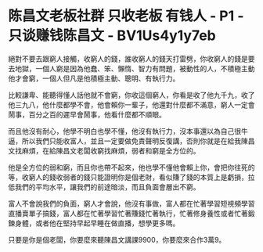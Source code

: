 # 陈昌文老板社群 只收老板 有钱人 - P1 - 只谈赚钱陈昌文 - BV1Us4y1y7eb

絕對不要去跟窮人接觸，收窮人的錢，誰收窮人的錢天打雷劈，你收窮人的錢是要去地獄，一個人窮是因為他蠢、笨、懶惰、智力有問題，被動性的人，不積極主動他才會窮，一個人但凡是他積極主動、聰明、有執行力。

比較謙卑、能聽得懂人話他就不會窮，你收這個窮人，你看是收了他九千九，收了他三九八，他什麼都學不會，他會賴你一輩子，他還對什麼都不滿意，窮人一定會鬧事，百分之百的遲早會鬧事，他看什麼都不順眼。

而且他沒有耐心，他學不明白也學不懂，他沒有執行力，沒本事還以為自己很牛逼，所以我們只能收富人，並且一定要做免責聲明反復講，否則你就是在給我陳昌文找麻煩，在給陳昌文老闆收窮找麻煩，弱者和窮是全方位的。

他是全方位的弱和窮，而且你也帶不起來，他也學不懂他會賴上你，會把你往死的等，收窮人的錢收弱者的錢只能證明你是個老財，看似賺了錢的本質上是虧損，拉低我們的平均水平，讓我們的前途暗淡，而且負面會層出不窮。

富人不會說我們的負面，窮人才會說，他沒有事做，富人都在忙著學習短視頻學習直播賣單子搞錢，富人都在忙著學習忙著賺錢忙著執行，忙著修身養性或者忙著鍛鍊身體，或者他在堅持早起早睡在做直播，想學更多嗎。

只要是你是個老闆，你要麼來聽陳昌文講課9900，你要麼來合作3萬9。